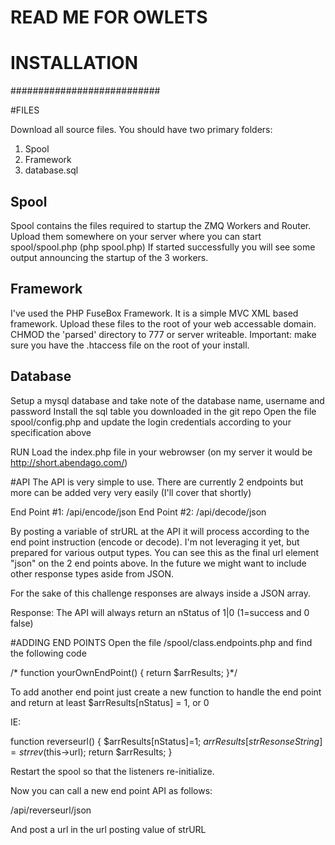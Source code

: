 # READ ME FOR OWLETS
#
# INSTALLATION
###########################

#FILES

Download all source files. 
You should have two primary folders:

 1. Spool 
 2. Framework
 3. database.sql

Spool
-----
Spool contains the files required to startup the ZMQ Workers and Router. Upload them somewhere on your server where you can start spool/spool.php (php spool.php)
If started successfully you will see some output announcing the startup of the 3 workers. 

Framework
---------
I've used the PHP FuseBox Framework. It is a simple MVC XML based framework. Upload these files to the root of your web accessable domain. 
CHMOD the 'parsed' directory to 777 or server writeable.
Important: make sure you have the .htaccess file on the root of your install. 

Database
--------
Setup a mysql database and take note of the database name, username and password
Install the sql table you downloaded in the git repo
Open the file spool/config.php and update the login credentials according to your specification above

RUN
Load the index.php file in your webrowser (on my server it would be http://short.abendago.com/)

#API
The API is very simple to use. There are currently 2 endpoints but more can be added very very easily (I'll cover that shortly)

End Point #1: /api/encode/json
End Point #2: /api/decode/json

By posting a variable of strURL at the API it will process according to the end point instruction (encode or decode). I'm not leveraging it yet, but prepared for various output types. You can see this as the final url element "json" on the 2 end points above. In the future we might want to include other response types aside from JSON. 

For the sake of this challenge responses are always inside a JSON array. 

Response: The API will always return an nStatus of 1|0 (1=success and 0 false)

#ADDING END POINTS
Open the file /spool/class.endpoints.php and find the following code

/* function yourOwnEndPoint()
{
	return $arrResults;
}*/

To add another end point just create a new function to handle the end point and return at least $arrResults[nStatus] = 1, or 0

IE: 

function reverseurl()
{
	$arrResults[nStatus]=1;
	$arrResults[strResonseString]=strrev($this->url);
	return $arrResults;
}

Restart the spool so that the listeners re-initialize.

Now you can call a new end point API as follows:

/api/reverseurl/json

And post a url in the url posting value of strURL

